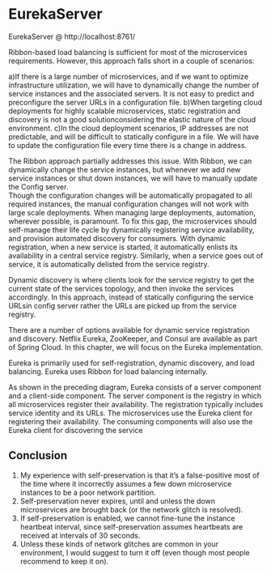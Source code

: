 # EurekaServer
EurekaServer @ http://localhost:8761/

Ribbon-based load balancing is sufficient for most of the microservices requirements. However, this approach falls short in a couple of scenarios:

a)If there is a large number of microservices, and if we want to optimize infrastructure utilization, we will have to dynamically change the number of service instances and the associated servers. It is not easy to predict and preconfigure the server URLs in a configuration file.
b)When targeting cloud deployments for highly scalable microservices, static registration and discovery is not a good solutionconsidering the elastic nature of the cloud environment.
c)In the cloud deployment scenarios, IP addresses are not predictable, and will be difficult to statically configure in a file. We will have to update the configuration file every time there is a change in address.

The Ribbon approach partially addresses this issue. With Ribbon, we can dynamically change the service instances, but whenever we add new service instances or shut down instances, we will have to manually update  the  Config  server.  
Though  the  configuration  changes  will  be  automatically  propagated  to  all required instances, the manual configuration changes will not work with large scale deployments. When managing large deployments, automation, wherever possible, is paramount.
To fix this gap, the microservices should self-manage their life cycle by dynamically registering service availability, and provision automated discovery for consumers.
With dynamic registration, when a new service is started, it automatically enlists its availability in a central service registry. Similarly, when a service goes out of service, it is automatically delisted from the service registry.

Dynamic discovery is where clients look for the service registry to get the current state of the services topology, and then invoke the services accordingly. In this approach, instead of statically configuring the service URLsin config server rather the URLs are picked up from the service registry.

There are a number of options available for dynamic service registration and discovery. Netflix Eureka, ZooKeeper, and Consul are available as part of Spring Cloud. In this chapter, we will focus on the Eureka implementation.

Eureka is primarily used for self-registration, dynamic discovery, and load balancing. Eureka uses Ribbon for load balancing internally.

As shown in the preceding diagram, Eureka consists of a server component and a client-side component. The server component is the registry in which all microservices register their availability. The registration typically includes service identity and its URLs. The microservices use the Eureka client for registering their availability. The consuming components will also use the Eureka client for discovering the service 


Conclusion
-----------
1) My experience with self-preservation is that it’s a false-positive most of the time where it incorrectly assumes a few down microservice instances to be a poor network partition.
2) Self-preservation never expires, until and unless the down microservices are brought back (or the network glitch is resolved).
3) If self-preservation is enabled, we cannot fine-tune the instance heartbeat interval, since self-preservation assumes heartbeats are received at intervals of 30 seconds.
4) Unless these kinds of network glitches are common in your environment, I would suggest to turn it off (even though most people recommend to keep it on).